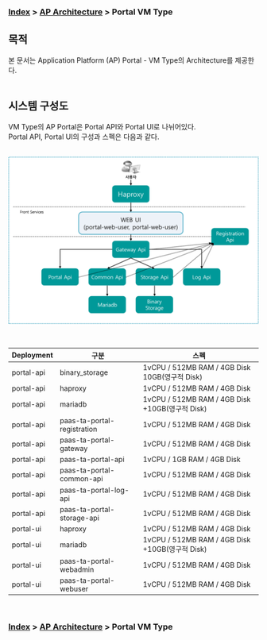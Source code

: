 ### [Index](https://github.com/okpc579/paasta-guide-new/blob/main/README.md) > [AP Architecture](../README.md) > Portal VM Type

## 목적
본 문서는 Application Platform (AP) Portal - VM Type의 Architecture를 제공한다.
<br><br>

## 시스템 구성도
VM Type의 AP Portal은 Portal API와 Portal UI로 나뉘어있다.  
Portal API, Portal UI의 구성과 스펙은 다음과 같다.  
<br>



![Portal Architecture - VM Type](image/portal_architecture_vm.png)

<br>

| Deployment | 구분  | 스펙 |
|------------|-------|-----|
| portal-api | binary_storage | 1vCPU / 512MB RAM / 4GB Disk 10GB(영구적 Disk) |
| portal-api | haproxy | 1vCPU / 512MB RAM / 4GB Disk|
| portal-api | mariadb | 1vCPU / 512MB RAM / 4GB Disk +10GB(영구적 Disk) |
| portal-api | paas-ta-portal-registration | 1vCPU / 512MB RAM / 4GB Disk |
| portal-api | paas-ta-portal-gateway | 1vCPU / 512MB RAM / 4GB Disk |
| portal-api | paas-ta-portal-api | 1vCPU / 1GB RAM / 4GB Disk |
| portal-api | paas-ta-portal-common-api | 1vCPU / 512MB RAM / 4GB Disk |
| portal-api | paas-ta-portal-log-api | 1vCPU / 512MB RAM / 4GB Disk |
| portal-api | paas-ta-portal-storage-api | 1vCPU / 512MB RAM / 4GB Disk |
| portal-ui | haproxy | 1vCPU / 512MB RAM / 4GB Disk|
| portal-ui | mariadb | 1vCPU / 512MB RAM / 4GB Disk +10GB(영구적 Disk) |
| portal-ui | paas-ta-portal-webadmin | 1vCPU / 512MB RAM / 4GB Disk |
| portal-ui | paas-ta-portal-webuser | 1vCPU / 512MB RAM / 4GB Disk|
<br>




### [Index](https://github.com/okpc579/paasta-guide-new/blob/main/README.md) > [AP Architecture](../README.md) > Portal VM Type
